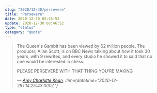 ```yaml
---
slug: "2020/12/30/persevere"
title: "Persevere"
date: 2020-12-30 08:46:52
update: 2020-12-30 08:46:52
type: "status"
category: "quote"
---
```


> The Queen's Gambit has been viewed by 62 million people. The producer, Allan Scott, is on BBC News talking about how it took 30 years, with 9 rewrites, and every studio he showed it to said that no one would be interested in chess. 
>
> PLEASE PERSEVERE WITH THAT THING YOU'RE MAKING
>
> <cite>&mdash; [Amy Charlotte Kean](https://twitter.com/keano81/status/1343563785764827139), :time{datetime="2020-12-28T14:25:43.000Z"}</cite>
